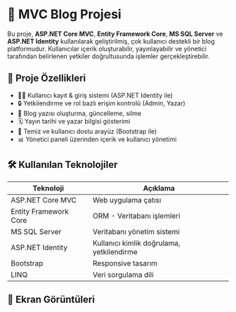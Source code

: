 # 📝 MVC Blog Projesi

Bu proje, **ASP.NET Core MVC**, **Entity Framework Core**, **MS SQL Server** ve **ASP.NET Identity** kullanılarak geliştirilmiş, çok kullanıcı destekli bir blog platformudur. Kullanıcılar içerik oluşturabilir, yayınlayabilir ve yönetici tarafından belirlenen yetkiler doğrultusunda işlemler gerçekleştirebilir.

## 🚀 Proje Özellikleri

- 🧑‍💼 Kullanıcı kayıt & giriş sistemi (ASP.NET Identity ile)
- 🔒 Yetkilendirme ve rol bazlı erişim kontrolü (Admin, Yazar)
- 📝 Blog yazısı oluşturma, güncelleme, silme
- 🗓 Yayın tarihi ve yazar bilgisi gösterimi
- 🎨 Temiz ve kullanıcı dostu arayüz (Bootstrap ile)
- 📊 Yönetici paneli üzerinden içerik ve kullanıcı yönetimi

## 🛠 Kullanılan Teknolojiler

| Teknoloji              | Açıklama                                  |
|------------------------|-------------------------------------------|
| ASP.NET Core MVC       | Web uygulama çatısı                       |
| Entity Framework Core  | ORM - Veritabanı işlemleri                |
| MS SQL Server          | Veritabanı yönetim sistemi                |
| ASP.NET Identity       | Kullanıcı kimlik doğrulama, yetkilendirme |
| Bootstrap              | Responsive tasarım                        |
| LINQ                   | Veri sorgulama dili                       |

## 📸 Ekran Görüntüleri



